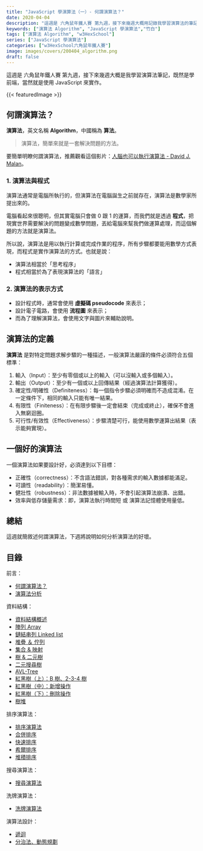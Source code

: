```yaml
---
title: "JavaScript 學演算法（一）- 何謂演算法？"
date: 2020-04-04
description: "這週是 六角鼠年鐵人賽 第九週，接下來幾週大概用記錄我學習演算法的筆記，既然是學前端，當然就是使用 JavaScript。"
keywords: ["演算法 Algorithm", "JavaScript 學演算法","竹白"]
tags: ["演算法 Algorithm", "w3HexSchool"]
series: ["JavaScript 學演算法"]
categories: ["w3HexSchool六角鼠年鐵人賽"]
image: images/covers/200404_algorithm.png
draft: false
---
```


這週是 六角鼠年鐵人賽 第九週，接下來幾週大概是我學習演算法筆記，既然是學前端，當然就是使用 JavaScript 來實作。

<!--more-->
{{< featuredImage >}}

## 何謂演算法？

**演算法**，英文名稱 **Algorithm**，中國稱為 **算法**。

>演算法，簡單來就是一套解決問題的方法。

要簡單明瞭何謂演算法，推薦觀看這個影片：[人腦也可以執行演算法 - David J. Malan](https://www.youtube.com/watch?v=6hfOvs8pY1k&feature=emb_title)。

### 1. 演算法與程式

演算法通常是電腦所執行的，但演算法在電腦誕生之前就存在，演算法是數學家所提出來的。

電腦看起來很聰明，但其實電腦只會做 0 跟 1 的運算，而我們就是透過 **程式**，把現實世界需要解決的問題變成數學問題，丟給電腦來幫我們做運算處理，而這個解題的方法就是演算法。

所以說，演算法是用以執行計算或完成作業的程序，所有步驟都要能用數學方式表現，而程式是實作演算法的方式。也就是說：
- 演算法相當於「思考程序」
- 程式相當於為了表現演算法的「語言」

### 2. 演算法的表示方式

- 設計程式時，通常會使用 **虛擬碼 pseudocode** 來表示；
- 設計電子電路，會使用 **流程圖** 來表示；
- 而為了理解演算法，會使用文字與圖片來輔助說明。

## 演算法的定義

**演算法** 是對特定問題求解步驟的一種描述，一般演算法嚴謹的條件必須符合五個標準：
1. 輸入（Input）：至少有零個或以上的輸入（可以沒輸入或多個輸入）。
2. 輸出（Output）：至少有一個或以上回傳結果（經過演算法計算獲得）。
3. 確定性/明確性（Definiteness）：每一個指令步驟必須明確而不造成混淆。在一定條件下，相同的輸入只能有唯一結果。
4. 有限性（Finiteness）：在有限步驟後一定會結束（完成或終止），確保不會進入無窮迴圈。
5. 可行性/有效性（Effectiveness）：步驟清楚可行，能使用數學運算出結果（表示能夠實現）。

## 一個好的演算法

一個演算法如果要設計好，必須達到以下目標：
- 正確性（correctness）：不含語法錯誤，對各種需求的輸入數據都能滿足。
- 可讀性（readability）：簡潔易懂。
- 健壯性（robustness）：非法數據被輸入時，不會引起演算法崩潰、出錯。
- 效率與低存儲量需求：即，演算法執行時間短 或 演算法記憶體使用量低。

## 總結

這週就簡敘述何謂演算法，下週將說明如何分析演算法的好壞。


## 目錄

前言：
- [何謂演算法？](/posts/200404_algorithm)
- [演算法分析](/posts/200406_analysis_of_algorithms)

資料結構：
- [資料結構概述](/posts/200419_data_structure)
- [陣列 Array](/posts/200426_ds_array)
- [鏈結串列 Linked list](/posts/200427_ds_linkedlist)
- [堆疊 ＆ 佇列](/posts/200504_ds_stack_queue)
- [集合 & 映射](/posts/200517_ds_set_map)
- [樹 & 二元樹](/posts/2006/ds_tree_and_binary_tree/)
- [二元搜尋樹](/posts/2006/ds_binary_search_tree/)
- [AVL-Tree](/posts/2007/ds_avl-tree/)
- [紅黑樹（上）：B 樹、2-3-4 樹](/posts/2007/ds_redblack-tree-1)
- [紅黑樹（中）：新增操作](/posts/2007/ds_redblack-tree-2)
- [紅黑樹（下）：刪除操作](/posts/2007/ds_redblack-tree-3)
- [樹堆](/posts/2008/ds_treap/)

排序演算法：
- [排序演算法](/posts/200518_sort_algorithm)
- [合併排序](/posts/200525_sort_algorithm_merge_sort)
- [快速排序](/posts/2000601_sort_algorithm_quick_sort)
- [希爾排序](/posts/2006/sort_algorithm_shell_sort/)
- [堆積排序](/posts/2006/sort_algorithm_heap_sort/)

搜尋演算法：
- [搜尋演算法](/posts/2008/search_algorithm/)

洗牌演算法：
- [洗牌演算法](/posts/2008/shuffle_algorithm/)

演算法設計：
- [遞迴](/posts/2008/alg_recursion/)
- [分治法、動態規劃](/posts/2009/divide_and_conquer_dpn/)